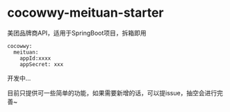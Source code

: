 # cocowwy-meituan-starter
美团品牌商API，适用于SpringBoot项目，拆箱即用
```
cocowwy:
  meituan:
    appId:xxxx
    appSecret: xxx   
```

开发中...

目前只提供可一些简单的功能，如果需要新增的话，可以提issue，抽空会进行完善~
